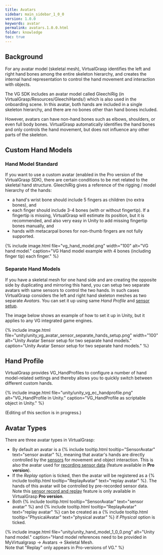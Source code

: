 ```yaml
---
title: Avatars
sidebar: main_sidebar_1_0_0
version: 1.0.0
keywords: avatar
permalink: avatars.1.0.0.html
folder: knowledge
toc: true
---
```

## Background

For any avatar model (skeletal mesh), VirtualGrasp identifies the left and right hand bones among the entire skeleton hierarchy, and creates the internal hand representation to control the hand movement and interaction with objects. 

The VG SDK includes an avatar model called GleechiRig (in VirtualGrasp/Resources/GleechiHands/) which is also used in the onboarding scene. In this avatar, both hands are included in a single skeleton hierarchy, and there are no bones other than hand bones included.

However, avatars can have non-hand bones such as elbows, shoulders, or even full body bones. VirtualGrasp automatically identifies the hand bones and only controls the hand movement, but does not influence any other parts of the skeleton.

## Custom Hand Models 

### Hand Model Standard

If you want to use a custom avatar (enabled in the Pro version of the VirtualGrasp SDK), there are certain conditions to be met related to the skeletal hand structure. GleechiRig gives a reference of the rigging / model hierarchy of the hands:

* a hand's wrist bone should include 5 fingers as children (no extra bones), and 
* each finger should include 3-4 bones (with or without fingertip). If a fingertip is missing, VirtualGrasp will estimate its position, but it is recommended, and also very easy in Unity to add missing fingertip bones manually, and
* hands with metacarpal bones for non-thumb fingers are not fully supported. 

{% include image.html file="vg_hand_model.png" width="100" alt="VG hand model." caption="VG Hand model example with 4 bones (including finger tip) each finger." %}

### Separate Hand Models

If you have a skeletal mesh for one hand side and are creating the opposite side by duplicating and mirroring this hand, you can setup two separate avatars with same sensors to control the two hands. In such cases VirtualGrasp considers the left and right hand skeleton meshes as two separate _Avatars_. You can set it up using same _Hand Profile_ and [sensor setup](unity_get_started_sensors.1.0.0.html). 

The image below shows an example of how to set it up in Unity, but it applies to any VG integrated game engines.

{% include image.html file="unity/unity_vg_avatar_sensor_separate_hands_setup.png" width="100" alt="Unity Avatar Sensor setup for two separate hand models." caption="Unity Avatar Sensor setup for two separate hand models." %}

## Hand Profile

VirtualGrasp provides VG_HandProfiles to configure a number of hand model-related settings and thereby allows you to quickly switch between different custom hands.

{% include image.html file="unity/unity_vg_ec_handprofile.png" alt="VG_HandProfile in Unity." caption="VG_HandProfile as scriptable object in Unity." %}


(Editing of this section is in progress.)


## Avatar Types

There are three avatar types in VirtualGrasp:

* By default an avatar is a {% include tooltip.html tooltip="SensorAvatar" text="sensor avatar" %}, meaning that avatar's hands are directly controlled by the [sensors](controllers.1.0.0.html) for movement and object interaction. This is also the avatar used for [recording sensor data](sensor_record_replay.1.0.0.html) (feature available in **Pro version**).
* If the _Replay_ option is ticked, then the avatar will be registered as a {% include tooltip.html tooltip="ReplayAvatar" text="replay avatar" %}. The hands of this avatar will be controlled by pre-recorded sensor data. Note this <a href="#" data-toggle="tooltip" data-original-title="{{site.data.glossary.SensorRecordAndReplay}}">sensor record and replay</a> feature is only available in VirtualGrasp **Pro version**.
* Both {% include tooltip.html tooltip="SensorAvatar" text="sensor avatar" %} and {% include tooltip.html tooltip="ReplayAvatar" text="replay avatar" %} can be created as a {% include tooltip.html tooltip="PhysicalAvatar" text="physical avatar" %} if _Physical_ option is ticked. 

{% include image.html file="unity/unity_hand_model_1_0_0.png" alt="Unity hand model." caption="Hand model references need to be provided in MyVirtualgrasp → Avatars → Skeletal Mesh.<br>Note that \"Replay\" only appears in Pro-versions of VG." %}

